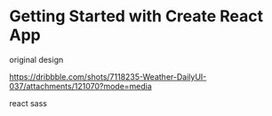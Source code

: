 # Getting Started with Create React App

original design

https://dribbble.com/shots/7118235-Weather-DailyUI-037/attachments/121070?mode=media


react
sass
